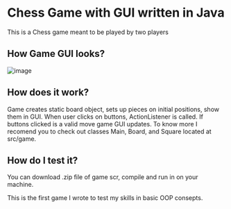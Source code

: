 # Chess Game with GUI written in Java

This is a Chess game meant to be played by two players

## How Game GUI looks?
![image](https://github.com/DzhamiliaFatkullina/JavaChessGame/assets/111192498/96885524-935a-48f9-a5e6-fd860ee12979)

## How does it work?
Game creates static board object, sets up pieces on initial positions, show them in GUI.
When user clicks on buttons, ActionListener is called. If buttons clicked is a valid move game GUI updates.
To know more I recomend you to check out classes Main, Board, and Square located at src/game.

## How do I test it?
You can download .zip file of game scr, compile and run in on your machine. 

This is the first game I wrote to test my skills in basic OOP consepts.

